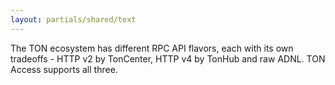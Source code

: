 ```yaml
---
layout: partials/shared/text
---
```


The TON ecosystem has different RPC API flavors, each with its own tradeoffs - HTTP v2 by TonCenter, HTTP v4 by TonHub and raw ADNL. TON Access supports all three.
